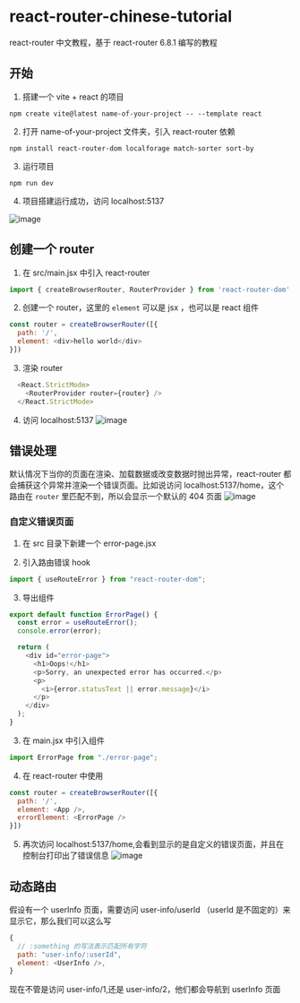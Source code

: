 # react-router-chinese-tutorial
react-router 中文教程，基于 react-router 6.8.1 编写的教程

## 开始
1. 搭建一个 vite + react 的项目

`npm create vite@latest name-of-your-project -- --template react`

2. 打开 name-of-your-project 文件夹，引入 react-router 依赖

`npm install react-router-dom localforage match-sorter sort-by`

3. 运行项目

`npm run dev`

4. 项目搭建运行成功，访问 localhost:5137

![image](https://user-images.githubusercontent.com/48917726/217995568-e66484a0-b3d9-46ab-bdf1-54579c25138c.png)
## 创建一个 router
1. 在 src/main.jsx 中引入 react-router

```javascript
import { createBrowserRouter, RouterProvider } from 'react-router-dom'
```

2. 创建一个 router，这里的 `element` 可以是 jsx ，也可以是 react 组件

```javascript
const router = createBrowserRouter([{
  path: '/',
  element: <div>hello world</div>
}])
```

3. 渲染 router
```javascript
  <React.StrictMode>
    <RouterProvider router={router} />
  </React.StrictMode>
```
4. 访问 localhost:5137
![image](https://user-images.githubusercontent.com/48917726/217997109-57f19903-015d-47ff-83c5-abc512795ddb.png)
## 错误处理
默认情况下当你的页面在渲染、加载数据或改变数据时抛出异常，react-router 都会捕获这个异常并渲染一个错误页面。比如说访问 localhost:5137/home，这个路由在 `router` 里匹配不到，所以会显示一个默认的 404 页面
![image](https://user-images.githubusercontent.com/48917726/218019340-24d61f46-a36d-4cb6-9354-d6ffedaced93.png)
### 自定义错误页面
1. 在 src 目录下新建一个 error-page.jsx

2. 引入路由错误 hook
```javascript
import { useRouteError } from "react-router-dom";
```
3. 导出组件
```javascript
export default function ErrorPage() {
  const error = useRouteError();
  console.error(error);

  return (
    <div id="error-page">
      <h1>Oops!</h1>
      <p>Sorry, an unexpected error has occurred.</p>
      <p>
        <i>{error.statusText || error.message}</i>
      </p>
    </div>
  );
}
```
3. 在 main.jsx 中引入组件
```javascript
import ErrorPage from "./error-page";
```
4. 在 react-router 中使用
```javascript
const router = createBrowserRouter([{
  path: '/',
  element: <App />,
  errorElement: <ErrorPage />
}])
```
5. 再次访问 localhost:5137/home,会看到显示的是自定义的错误页面，并且在控制台打印出了错误信息
![image](https://user-images.githubusercontent.com/48917726/218024095-6848926c-412e-4527-8f48-1a874d622e96.png)
## 动态路由
假设有一个 userInfo 页面，需要访问 user-info/userId （userId 是不固定的）来显示它，那么我们可以这么写
```javascript
{
  // :something 的写法表示匹配所有字符
  path: "user-info/:userId",
  element: <UserInfo />,
}
```
现在不管是访问 user-info/1,还是 user-info/2，他们都会导航到 userInfo 页面
